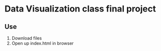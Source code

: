 # Data Visualization class final project

## Use
1. Download files
2. Open up index.html in browser
